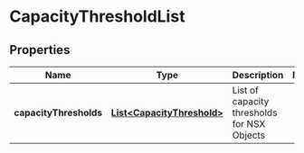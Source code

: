 # CapacityThresholdList

## Properties
Name | Type | Description | Notes
------------ | ------------- | ------------- | -------------
**capacityThresholds** | [**List&lt;CapacityThreshold&gt;**](CapacityThreshold.md) | List of capacity thresholds for NSX Objects | 

